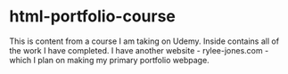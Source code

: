 # html-portfolio-course
This is content from a course I am taking on Udemy. Inside contains all of the work I have completed.
I have another website - rylee-jones.com - which I plan on making my primary portfolio webpage.
